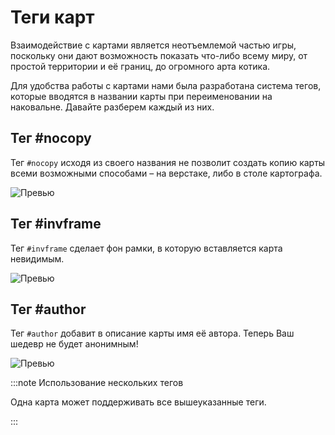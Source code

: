 # Теги карт

Взаимодействие с картами является неотъемлемой частью игры, поскольку они дают возможность показать что-либо всему миру, от простой территории и её границ, до огромного арта котика.

Для удобства работы с картами нами была разработана система тегов, которые вводятся в названии карты при переименовании на наковальне. Давайте разберем каждый из них.

## Тег #nocopy

Тег `#nocopy` исходя из своего названия не позволит создать копию карты всеми возможными способами – на верстаке, либо в столе картографа.

![Превью](/img/map-tags/nocopy-map-tag.gif)

## Тег #invframe

Тег `#invframe` сделает фон рамки, в которую вставляется карта невидимым.

![Превью](/img/map-tags/invframe-map-tag.gif)

## Тег #author

Тег `#author` добавит в описание карты имя её автора. Теперь Ваш шедевр не будет анонимным!

![Превью](/img/map-tags/author-map-tag.gif)

:::note Использование нескольких тегов

Одна карта может поддерживать все вышеуказанные теги.

:::
